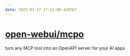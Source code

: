 ```yaml
---
date: 2025-07-17 17:12:00.420767
---
```


# [open-webui/mcpo](https://github.com/open-webui/mcpo)

turn any MCP tool into an OpenAPI server for your AI apps
